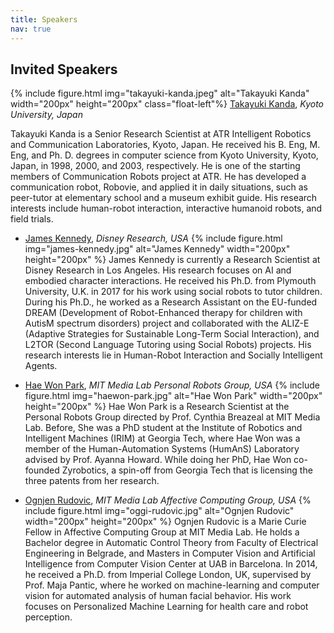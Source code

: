 ```yaml
---
title: Speakers
nav: true
---
```


## Invited Speakers

<div class="id-pics" markdown="1">

{% include figure.html img="takayuki-kanda.jpeg" alt="Takayuki Kanda" width="200px" height="200px" class="float-left"%} [Takayuki Kanda](http://www.robot.soc.i.kyoto-u.ac.jp/~kanda/), *Kyoto University, Japan*

Takayuki Kanda is a Senior Research Scientist at ATR Intelligent Robotics and Communication Laboratories, Kyoto, Japan. He received his B. Eng, M. Eng, and Ph. D. degrees in computer science from Kyoto University, Kyoto, Japan, in 1998, 2000, and 2003, respectively. He is one of the starting members of Communication Robots project at ATR. He has developed a communication robot, Robovie, and applied it in daily situations, such as peer-tutor at elementary school and a museum exhibit guide. His research interests include human-robot interaction, interactive humanoid robots, and field trials.

- [James Kennedy](https://james-kennedy.github.io/), *Disney Research, USA*
{% include figure.html img="james-kennedy.jpg" alt="James Kennedy" width="200px" height="200px" %}
James Kennedy is currently a Research Scientist at Disney Research in Los Angeles. His research focuses on AI and embodied character interactions. He received his Ph.D. from Plymouth University, U.K. in 2017 for his work using social robots to tutor children. During his Ph.D., he worked as a Research Assistant on the EU-funded DREAM (Development of Robot-Enhanced therapy for children with AutisM spectrum disorders) project and collaborated with the ALIZ-E (Adaptive Strategies for Sustainable Long-Term Social Interaction), and L2TOR (Second Language Tutoring using Social Robots) projects. His research interests lie in Human-Robot Interaction and Socially Intelligent Agents.

- [Hae Won Park](http://web.media.mit.edu/~haewon/), *MIT Media Lab Personal Robots Group, USA*
{% include figure.html img="haewon-park.jpg" alt="Hae Won Park" width="200px" height="200px" %}
Hae Won Park is a Research Scientist at the Personal Robots Group directed by Prof. Cynthia Breazeal at MIT Media Lab. Before, She was a PhD student at the Institute of Robotics and Intelligent Machines (IRIM) at Georgia Tech, where Hae Won was a member of the Human-Automation Systems (HumAnS) Laboratory advised by Prof. Ayanna Howard. While doing her PhD, Hae Won co-founded Zyrobotics, a spin-off from Georgia Tech that is licensing the three patents from her research.

- [Ognjen Rudovic](http://www.orudovic.me/), *MIT Media Lab Affective Computing Group, USA*
{% include figure.html img="oggi-rudovic.jpg" alt="Ognjen Rudovic" width="200px" height="200px" %}
Ognjen Rudovic is a Marie Curie Fellow in Affective Computing Group at MIT Media Lab. He holds a Bachelor degree in Automatic Control Theory from Faculty of Electrical Engineering in Belgrade, and Masters in Computer Vision and Artificial Intelligence from Computer Vision Center at UAB in Barcelona. In 2014, he received a Ph.D. from Imperial College London, UK, supervised by Prof. Maja Pantic, where he worked on machine-learning and computer vision for automated analysis of human facial behavior. His work focuses on Personalized Machine Learning for health care and robot perception.

</div>

